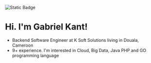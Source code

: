 ![Static Badge](https://img.shields.io/badge/https%3A%2F%2Ftwitter.com%2Fgabykant?style=for-the-badge&logo=twitter&logoColor=white)

# Hi. I'm Gabriel Kant!

- Backend Software Engineer at K Soft Solutions living in Douala, Cameroon
- 9+ experience. I'm interested in Cloud, Big Data, Java PHP and GO programming language
